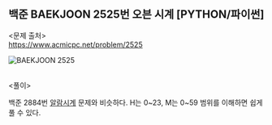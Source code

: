 ## 백준 BAEKJOON 2525번 오븐 시계 [PYTHON/파이썬]

<문제 출처><br>
https://www.acmicpc.net/problem/2525

![BAEKJOON 2525](https://blog.kakaocdn.net/dn/csGyFh/btrKHd2qqZJ/WTPWkkNAkCLUejNSE0fZFk/img.png)

<br>
<풀이><br>

백준 2884번 [알람시계](https://www.acmicpc.net/problem/2884) 문제와 비슷하다.
H는 0~23, M는 0~59 범위를 이해하면 쉽게 풀 수 있다.
